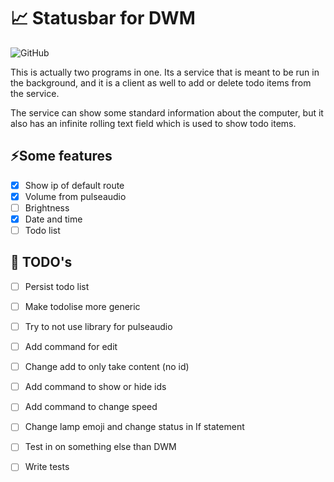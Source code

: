 # 📈 Statusbar for DWM

![GitHub](https://img.shields.io/github/license/mamaart/dwm-status)

This is actually two programs in one. Its a service that is meant to be run in the background, and it is a client as well to add or delete todo items from the service.

The service can show some standard information about the computer, but it also has an infinite rolling text field which is used to show todo items.

## ⚡️Some features

- [x] Show ip of default route
- [x] Volume from pulseaudio
- [ ] Brightness
- [x] Date and time
- [ ] Todo list

## 🔧 TODO's

- [ ] Persist todo list
- [ ] Make todolise more generic
- [ ] Try to not use library for pulseaudio
- [ ] Add command for edit
- [ ] Change add to only take content (no id)
- [ ] Add command to show or hide ids
- [ ] Add command to change speed
- [ ] Change lamp emoji and change status in If statement
- [ ] Test in on something else than DWM
- [ ] Write tests

